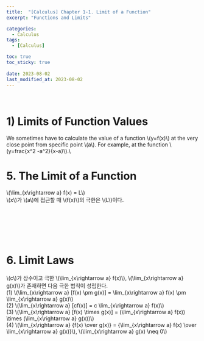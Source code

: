 ```yaml
---
title:  "[Calculus] Chapter 1-1. Limit of a Function"
excerpt: "Functions and Limits"

categories:
  - Calculus
tags:
  - [Calculus]

toc: true
toc_sticky: true
 
date: 2023-08-02
last_modified_at: 2023-08-02
---
```


&nbsp;

# 1) Limits of Function Values
We sometimes have to calculate the value of a function \\(y=f(x)\\) at the very close point from specific point \\(a\\). For example, at the function \\(y=frac{x^2 -a^2}{x-a}\\).\


# 5. The Limit of a Function
\\(\lim_{x\rightarrow a} f(x) = L\\)\
\\(x\\)가 \\(a\\)에 접근할 때 \\(f(x)\\)의 극한은 \\(L\\)이다.

&nbsp;

&nbsp;

&nbsp;

# 6. Limit Laws
\\(c\\)가 상수이고 극한 \\(\lim_{x\rightarrow a} f(x)\\), \\(\lim_{x\rightarrow a} g(x)\\)가 존재하면 다음 극한 법칙이 성립한다.\
(1) \\(\lim_{x\rightarrow a} [f(x) \pm g(x)] = \lim_{x\rightarrow a} f(x) \pm \lim_{x\rightarrow a} g(x)\\)\
(2) \\(\lim_{x\rightarrow a} [cf(x)] = c \lim_{x\rightarrow a} f(x)\\)\
(3) \\(\lim_{x\rightarrow a} [f(x) \times g(x)] = (\lim_{x\rightarrow a} f(x)) \times (\lim_{x\rightarrow a} g(x))\\)\
(4) \\(\lim_{x\rightarrow a} {f(x) \over g(x)} = {\lim_{x\rightarrow a} f(x) \over \lim_{x\rightarrow a} g(x)}\\), \\(\lim_{x\rightarrow a} g(x) \neq 0\\)
